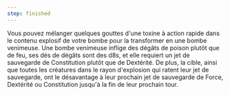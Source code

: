 ```yaml
---
step: finished
---
```

Vous pouvez mélanger quelques gouttes d'une toxine à action rapide dans le contenu explosif de votre bombe pour la transformer en une bombe venimeuse. Une bombe venimeuse inflige des dégâts de poison plutôt que de feu, ses dés de dégâts sont des d8s, et elle requiert un jet de sauvegarde de Constitution plutôt que de Dextérité. De plus, la cible, ainsi que toutes les créatures dans le rayon d'explosion qui ratent leur jet de sauvegarde, ont le désavantage à leur prochain jet de sauvegarde de Force, Dextérité ou Constitution jusqu'à la fin de leur prochain tour.